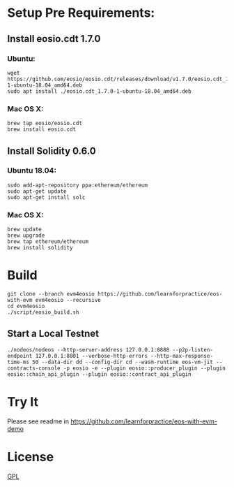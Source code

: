 # Setup Pre Requirements:

## Install eosio.cdt 1.7.0

### Ubuntu:

```
wget https://github.com/eosio/eosio.cdt/releases/download/v1.7.0/eosio.cdt_1.7.0-1-ubuntu-18.04_amd64.deb
sudo apt install ./eosio.cdt_1.7.0-1-ubuntu-18.04_amd64.deb
```

### Mac OS X:

```
brew tap eosio/eosio.cdt
brew install eosio.cdt
```

## Install Solidity 0.6.0

### Ubuntu 18.04:

```
sudo add-apt-repository ppa:ethereum/ethereum
sudo apt-get update
sudo apt-get install solc
```

### Mac OS X:

```
brew update
brew upgrade
brew tap ethereum/ethereum
brew install solidity
```

# Build

```
git clone --branch evm4eosio https://github.com/learnforpractice/eos-with-evm evm4eosio --recursive
cd evm4eosio
./script/eosio_build.sh
```

## Start a Local Testnet

```
./nodeos/nodeos --http-server-address 127.0.0.1:8888 --p2p-listen-endpoint 127.0.0.1:8801 --verbose-http-errors --http-max-response-time-ms 50 --data-dir dd --config-dir cd --wasm-runtime eos-vm-jit --contracts-console -p eosio -e --plugin eosio::producer_plugin --plugin eosio::chain_api_plugin --plugin eosio::contract_api_plugin 
```

# Try It
Please see readme in https://github.com/learnforpractice/eos-with-evm-demo


# License

[GPL](./LICENSE)

